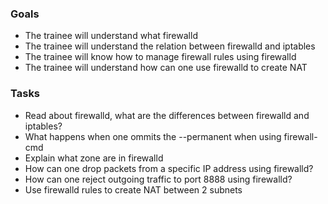 
### Goals
- The trainee will understand what firewalld
- The trainee will understand the relation between firewalld and iptables
- The trainee will know how to manage firewall rules using firewalld
- The trainee will understand how can one use firewalld to create NAT

### Tasks
- Read about firewalld, what are the differences between firewalld and iptables?
- What happens when one ommits the --permanent when using firewall-cmd
- Explain what zone are in firewalld
- How can one drop packets from a specific IP address using firewalld?
- How can one reject outgoing traffic to port 8888 using firewalld?
- Use firewalld rules to create NAT between 2 subnets
